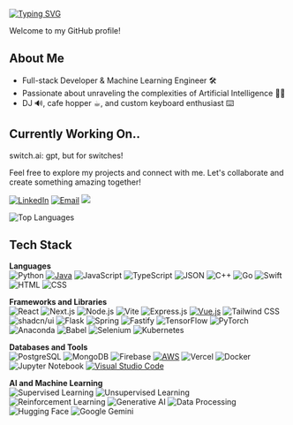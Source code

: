 [![Typing SVG](https://readme-typing-svg.demolab.com?font=Fira+Code&pause=1000&color=FFFFFF&width=435&lines=Hello%2C+I'm+Freddy+Song!+%F0%9F%91%8B)](https://git.io/typing-svg)

Welcome to my GitHub profile!

## About Me

- Full-stack Developer & Machine Learning Engineer 🛠️
- Passionate about unraveling the complexities of Artificial Intelligence 🤖🧠
- DJ 🔊, cafe hopper ☕︎, and custom keyboard enthusiast ⌨️

## Currently Working On..
switch.ai: gpt, but for switches!

Feel free to explore my projects and connect with me. Let's collaborate and create something amazing together!

[![LinkedIn](https://img.shields.io/badge/-LinkedIn-0077B5?logo=linkedin&logoColor=white&style=for-the-badge)](https://linkedin.com/in/freddysong) [![Email](https://img.shields.io/badge/Email-D14836?logo=gmail&logoColor=white&style=for-the-badge)](mailto:fredsong99@gmail.com) <a href="https://www.freddysongg.me/" target="_blank"><img src="https://img.shields.io/badge/website-000000?style=for-the-badge&logo=About.me&logoColor=white"></a>


![Top Languages](https://github-readme-stats.vercel.app/api/top-langs/?username=freddysongg&layout=compact&theme=tokyonight)

## Tech Stack

**Languages**  
![Python](https://img.shields.io/badge/-Python-3776AB?logo=python&logoColor=white&style=for-the-badge)
[![Java](https://img.shields.io/badge/Java-%23ED8B00.svg?logo=openjdk&logoColor=white&style=for-the-badge)](#)
![JavaScript](https://img.shields.io/badge/-JavaScript-FFD700?logo=javascript&logoColor=black&style=for-the-badge)
![TypeScript](https://img.shields.io/badge/-TypeScript-007ACC?logo=typescript&logoColor=white&style=for-the-badge)
![JSON](https://img.shields.io/badge/-JSON-333333?logo=json&logoColor=white&style=for-the-badge)
![C++](https://img.shields.io/badge/-C++-00599C?logo=cplusplus&logoColor=white&style=for-the-badge)
![Go](https://img.shields.io/badge/-Go-00ADD8?logo=go&logoColor=white&style=for-the-badge)
![Swift](https://img.shields.io/badge/-Swift-FA7343?logo=swift&logoColor=white&style=for-the-badge)
![HTML](https://img.shields.io/badge/-HTML-DD4B25?logo=html5&logoColor=white&style=for-the-badge)
![CSS](https://img.shields.io/badge/-CSS-264DE4?logo=css3&logoColor=white&style=for-the-badge)

**Frameworks and Libraries**  
![React](https://img.shields.io/badge/-React-61DAFB?logo=react&logoColor=black&style=for-the-badge)
![Next.js](https://img.shields.io/badge/-Next.js-000000?logo=nextdotjs&logoColor=white&style=for-the-badge)
![Node.js](https://img.shields.io/badge/-Node.js-339933?logo=nodedotjs&logoColor=white&style=for-the-badge)
![Vite](https://img.shields.io/badge/Vite-646CFF?style=for-the-badge&logo=Vite&logoColor=white)
![Express.js](https://img.shields.io/badge/-Express.js-404D59?logo=express&logoColor=white&style=for-the-badge)
[![Vue.js](https://img.shields.io/badge/Vue.js-4FC08D?logo=vuedotjs&logoColor=fff&style=for-the-badge)](#)
![Tailwind CSS](https://img.shields.io/badge/-Tailwind%20CSS-06B6D4?logo=tailwindcss&logoColor=white&style=for-the-badge)
![shadcn/ui](https://img.shields.io/badge/-ShadCN%2FUI-333333?logo=shadcnui&logoColor=white&style=for-the-badge)
![Flask](https://img.shields.io/badge/-Flask-1F1F1F?logo=flask&logoColor=white&style=for-the-badge)
![Spring](https://img.shields.io/badge/-Spring-68A063?logo=spring&logoColor=white&style=for-the-badge)
![Fastify](https://img.shields.io/badge/-Fastify-000000?logo=fastify&logoColor=white&style=for-the-badge)
![TensorFlow](https://img.shields.io/badge/-TensorFlow-FF6F00?logo=tensorflow&logoColor=white&style=for-the-badge)
![PyTorch](https://img.shields.io/badge/-PyTorch-EE4C2C?logo=pytorch&logoColor=white&style=for-the-badge)
![Anaconda](https://img.shields.io/badge/-Anaconda-44A833?logo=anaconda&logoColor=white&style=for-the-badge)
![Babel](https://img.shields.io/badge/-Babel-F9DC3E?logo=babel&logoColor=black&style=for-the-badge)
![Selenium](https://img.shields.io/badge/-Selenium-43B02A?logo=selenium&logoColor=white&style=for-the-badge)
![Kubernetes](https://img.shields.io/badge/-Kubernetes-326CE5?logo=kubernetes&logoColor=white&style=for-the-badge)

**Databases and Tools**  
![PostgreSQL](https://img.shields.io/badge/-PostgreSQL-336791?logo=postgresql&logoColor=white&style=for-the-badge)
![MongoDB](https://img.shields.io/badge/-MongoDB-47A248?logo=mongodb&logoColor=white&style=for-the-badge)
![Firebase](https://img.shields.io/badge/-Firebase-FFCA28?logo=firebase&logoColor=black&style=for-the-badge)
[![AWS](https://img.shields.io/badge/AWS-%23FF9900.svg?logo=amazon-web-services&logoColor=white&style=for-the-badge)](#)
![Vercel](https://img.shields.io/badge/-Vercel-000000?logo=vercel&logoColor=white&style=for-the-badge)
![Docker](https://img.shields.io/badge/-Docker-2496ED?logo=docker&logoColor=white&style=for-the-badge)
![Jupyter Notebook](https://img.shields.io/badge/-Jupyter-DA4F00?logo=jupyter&logoColor=white&style=for-the-badge)
[![Visual Studio Code](https://custom-icon-badges.demolab.com/badge/Visual%20Studio%20Code-0078d7.svg?logo=vsc&logoColor=white&style=for-the-badge)](#)

**AI and Machine Learning**  
![Supervised Learning](https://img.shields.io/badge/-Supervised%20Learning-007EC6?style=for-the-badge)
![Unsupervised Learning](https://img.shields.io/badge/-Unsupervised%20Learning-007EC6?style=for-the-badge)
![Reinforcement Learning](https://img.shields.io/badge/-Reinforcement%20Learning-007EC6?style=for-the-badge)
![Generative AI](https://img.shields.io/badge/-Generative%20AI-FF6F00?style=for-the-badge)
![Data Processing](https://img.shields.io/badge/-Data%20Processing-4CAF50?style=for-the-badge)
![Hugging Face](https://img.shields.io/badge/-Hugging%20Face-FFD21E?logo=huggingface&logoColor=black&style=for-the-badge)
![Google Gemini](https://img.shields.io/badge/-Google%20Gemini-886FBF?logo=googlegemini&logoColor=white&style=for-the-badge)
